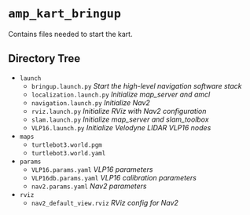 # `amp_kart_bringup`

Contains files needed to start the kart.

## Directory Tree

- `launch`
  - `bringup.launch.py` _Start the high-level navigation software stack_
  - `localization.launch.py` _Initialize map_server and amcl_
  - `navigation.launch.py` _Initialize Nav2_
  - `rviz.launch.py` _Initialize RViz with Nav2 configuration_
  - `slam.launch.py` _Initialize map_server and slam_toolbox_
  - `VLP16.launch.py` _Initialize Velodyne LIDAR VLP16 nodes_
- `maps`
  - `turtlebot3.world.pgm`
  - `turtlebot3.world.yaml`
- `params`
  - `VLP16.params.yaml` _VLP16 parameters_
  - `VLP16db.params.yaml` _VLP16 calibration parameters_
  - `nav2.params.yaml` _Nav2 parameters_
- `rviz`
  - `nav2_default_view.rviz` _RViz config for Nav2_
